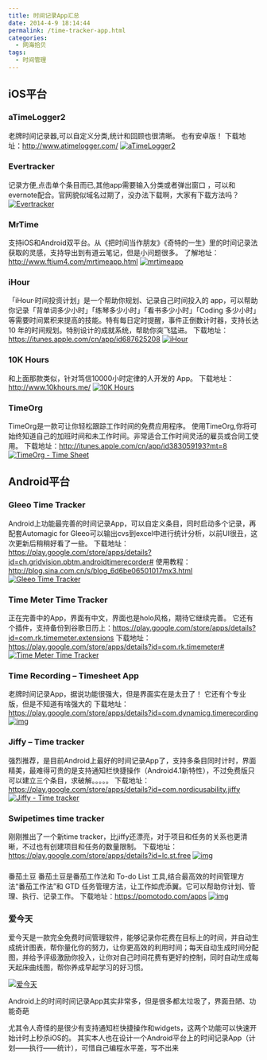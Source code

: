 ```yaml
---
title: 时间记录App汇总
date: 2014-4-9 18:14:44
permalink: /time-tracker-app.html
categories:
  - 网海拾贝
tags:
  - 时间管理
---
```


## iOS平台

### aTimeLogger2

老牌时间记录器,可以自定义分类,统计和回顾也很清晰。 也有安卓版！
下载地址：http://www.atimelogger.com/
[![aTimeLogger2](http://www.ftium4.com/wp-content/uploads/aTimeLogger2-1.jpeg)](http://www.ftium4.com/wp-content/uploads/aTimeLogger2-1-1.jpeg)

### Evertracker

记录方便,点击单个条目而已,其他app需要输入分类或者弹出窗口 ，可以和evernote配合。官网貌似域名过期了，没办法下载啊，大家有下载方法吗？
[![Evertracker](http://www.ftium4.com/wp-content/uploads/Evertracker-1.png)](http://www.ftium4.com/wp-content/uploads/Evertracker-1-1.png)

### MrTime

支持iOS和Android双平台。从《把时间当作朋友》《奇特的一生》里的时间记录法获取的灵感，支持导出到有道云笔记，但是小问题很多。
了解地址：http://www.ftium4.com/mrtimeapp.html
[![mrtimeapp](http://www.ftium4.com/wp-content/uploads/mrtimeapp-1.jpg)](http://www.ftium4.com/wp-content/uploads/mrtimeapp-1-1.jpg)

### iHour

「iHour·时间投资计划」是一个帮助你规划、记录自己时间投入的 app，可以帮助你记录「背单词多少小时」「练琴多少小时」「看书多少小时」「Coding 多少小时」等需要时间累积来提高的技能。特有每日定时提醒，事件正倒数计时器，支持长达 10 年的时间规划。特别设计的成就系统，帮助你突飞猛进。
下载地址：https://itunes.apple.com/cn/app/id687625208
[![iHour](http://www.ftium4.com/wp-content/uploads/iHour-1.jpeg)](http://www.ftium4.com/wp-content/uploads/iHour-1-1.jpeg)

### 10K Hours

和上面那款类似，针对笃信10000小时定律的人开发的 App。
下载地址：http://www.10khours.me/
[![10K Hours](http://www.ftium4.com/wp-content/uploads/10K-Hours-1.jpg)](http://www.ftium4.com/wp-content/uploads/10K-Hours-1-1.jpg)

### TimeOrg

TimeOrg是一款可让你轻松跟踪工作时间的免费应用程序。
使用TimeOrg,你将可始终知道自己的加班时间和未工作时间。非常适合工作时间灵活的雇员或合同工使用。
下载地址：http://itunes.apple.com/cn/app/id383059193?mt=8
[![TimeOrg - Time Sheet](http://www.ftium4.com/wp-content/uploads/TimeOrg-1.jpeg)](http://www.ftium4.com/wp-content/uploads/TimeOrg-1-1.jpeg)

## Android平台

### Gleeo Time Tracker

Android上功能最完善的时间记录App，可以自定义条目，同时启动多个记录，再配套Automagic for Gleeo可以输出cvs到excel中进行统计分析，以前UI很丑，这次更新后稍稍好看了一些。
下载地址：https://play.google.com/store/apps/details?id=ch.gridvision.pbtm.androidtimerecorder#
使用教程：http://blog.sina.com.cn/s/blog_6d6be06501017mx3.html
[![Gleeo Time Tracker](http://www.ftium4.com/wp-content/uploads/Gleeo-Time-Tracker-1.jpg)](http://www.ftium4.com/wp-content/uploads/Gleeo-Time-Tracker-1.jpg)

### Time Meter Time Tracker

正在完善中的App，界面有中文，界面也是holo风格，期待它继续完善。
它还有个插件，支持备份到谷歌日历上：https://play.google.com/store/apps/details?id=com.rk.timemeter.extensions
下载地址：https://play.google.com/store/apps/details?id=com.rk.timemeter#
[![Time Meter Time Tracker](http://www.ftium4.com/wp-content/uploads/Time-Meter-Time-Tracker-1.jpg)](http://www.ftium4.com/wp-content/uploads/Time-Meter-Time-Tracker-1.jpg)

### Time Recording – Timesheet App

老牌时间记录App，据说功能很强大，但是界面实在是太丑了！
它还有个专业版，但是不知道有啥强大的
下载地址：https://play.google.com/store/apps/details?id=com.dynamicg.timerecording
[![img](http://www.ftium4.com/wp-content/uploads/Time-Recording-Timesheet-App-1.jpg)](http://www.ftium4.com/wp-content/uploads/Time-Recording-Timesheet-App-1.jpg)

### Jiffy – Time tracker

强烈推荐，是目前Android上最好的时间记录App了，支持多条目同时计时，界面精美，最难得可贵的是支持通知栏快捷操作（Android4.1新特性），不过免费版只可以建立三个条目，求破解。。。。。
下载地址：https://play.google.com/store/apps/details?id=com.nordicusability.jiffy
[![Jiffy - Time tracker](http://www.ftium4.com/wp-content/uploads/Jiffy-Time-tracker-1.jpg)](http://www.ftium4.com/wp-content/uploads/Jiffy-Time-tracker-1.jpg)

### Swipetimes time tracker

刚刚推出了一个新time tracker，比jiffy还漂亮，对于项目和任务的关系也更清晰，不过也有创建项目和任务的数量限制。
下载地址：https://play.google.com/store/apps/details?id=lc.st.free
[![img](http://www.ftium4.com/wp-content/uploads/Swipetimes-Time-Tracker-1.jpg)](http://www.ftium4.com/wp-content/uploads/Swipetimes-Time-Tracker-1.jpg)

### 

番茄土豆
番茄土豆是番茄工作法和 To-do List 工具,结合最高效的时间管理方法“番茄工作法”和 GTD 任务管理方法，让工作如虎添翼。它可以帮助你计划、管理、执行、记录工作。
下载地址：https://pomotodo.com/apps
[![img](http://www.ftium4.com/wp-content/uploads/Pomotodo-1.jpg)](http://www.ftium4.com/wp-content/uploads/Pomotodo-1.jpg)

 

### 爱今天



爱今天是一款完全免费时间管理软件，能够记录你花费在目标上的时间，并自动生成统计图表，帮你量化你的努力，让你更高效的利用时间；每天自动生成时间分配图，并给予评级激励你投入，让你对自己时间花费有更好的控制，同时自动生成每天起床曲线图，帮你养成早起学习的好习惯。

[![爱今天](http://www.ftium4.com/wp-content/uploads/aitoday-1.jpg)](http://www.ftium4.com/wp-content/uploads/aitoday-1.jpg)

Android上的时间时间记录App其实非常多，但是很多都太垃圾了，界面丑陋、功能奇葩

尤其令人奇怪的是很少有支持通知栏快捷操作和widgets，这两个功能可以快速开始计时上秒杀iOS的。
其实本人也在设计一个Android平台上的时间记录App（计划——执行——统计），可惜自己编程水平差，写不出来